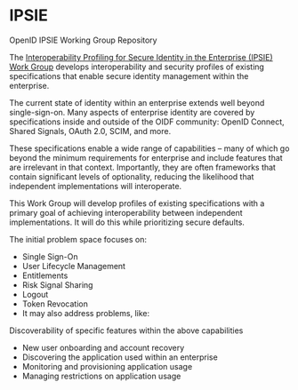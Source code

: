 # IPSIE
OpenID IPSIE Working Group Repository

The [Interoperability Profiling for Secure Identity in the Enterprise (IPSIE) Work Group]([url](https://openid.net/wg/ipsie/)) develops interoperability and security profiles of existing specifications that enable secure identity management within the enterprise.

The current state of identity within an enterprise extends well beyond single-sign-on. Many aspects of enterprise identity are covered by specifications inside and outside of the OIDF community: OpenID Connect, Shared Signals, OAuth 2.0, SCIM, and more.

These specifications enable a wide range of capabilities – many of which go beyond the minimum requirements for enterprise and include features that are irrelevant in that context. Importantly, they are often frameworks that contain significant levels of optionality, reducing the likelihood that independent implementations will interoperate.

This Work Group will develop profiles of existing specifications with a primary goal of achieving interoperability between independent implementations. It will do this while prioritizing secure defaults.

The initial problem space focuses on:
* Single Sign-On
* User Lifecycle Management
* Entitlements
* Risk Signal Sharing
* Logout
* Token Revocation
* It may also address problems, like: 

Discoverability of specific features within the above capabilities
* New user onboarding and account recovery
* Discovering the application used within an enterprise
* Monitoring and provisioning application usage
* Managing restrictions on application usage
